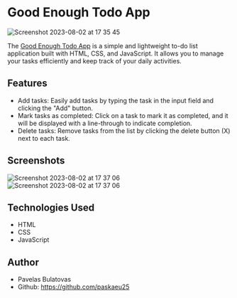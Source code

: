 # Good Enough Todo App


![Screenshot 2023-08-02 at 17 35 45](https://github.com/paskaeu25/good-enough-todo/assets/60621475/b955e5ec-1535-4f36-b385-fce2972a1b3a)


The [Good Enough Todo App](https://paskaeu25.github.io/good-enough-todo/) is a simple and lightweight to-do list application built with HTML, CSS, and JavaScript. It allows you to manage your tasks efficiently and keep track of your daily activities.

## Features

- Add tasks: Easily add tasks by typing the task in the input field and clicking the "Add" button.
- Mark tasks as completed: Click on a task to mark it as completed, and it will be displayed with a line-through to indicate completion.
- Delete tasks: Remove tasks from the list by clicking the delete button (X) next to each task.

## Screenshots

![Screenshot 2023-08-02 at 17 37 06](https://github.com/paskaeu25/good-enough-todo/assets/60621475/7847464c-29e0-4a2e-b669-e274fc3e4590)
![Screenshot 2023-08-02 at 17 37 06](https://github.com/paskaeu25/good-enough-todo/assets/60621475/e685f2c5-ec33-4543-86e7-4dc5fe516575)


## Technologies Used

- HTML
- CSS
- JavaScript

## Author

- Pavelas Bulatovas
- Github: https://github.com/paskaeu25
